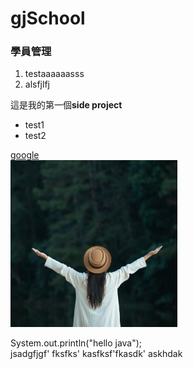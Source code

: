 # gjSchool
### 學員管理
1. testaaaaaasss
2. alsfjlfj

這是我的第一個**side project** 
* test1
* test2

[google](http://www.google.com)  
![](/images/gallery/1.jpg)


<p>
System.out.println("hello java");<br>
jsadgfjgf'
fksfks'
kasfksf'fkasdk'
askhdak
</p>

